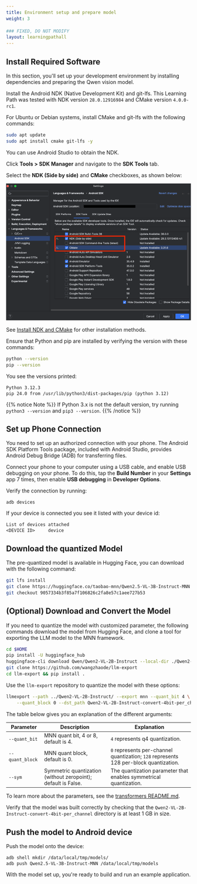 ```yaml
---
title: Environment setup and prepare model
weight: 3

### FIXED, DO NOT MODIFY
layout: learningpathall
---
```

## Install Required Software

In this section, you'll set up your development environment by installing dependencies and preparing the Qwen vision model.

Install the Android NDK (Native Development Kit) and git-lfs. This Learning Path was tested with NDK version `28.0.12916984` and CMake version `4.0.0-rc1`.

For Ubuntu or Debian systems, install CMake and git-lfs with the following commands:

```bash
sudo apt update
sudo apt install cmake git-lfs -y
```

You can use Android Studio to obtain the NDK. 

Click **Tools > SDK Manager** and navigate to the **SDK Tools** tab. 

Select the **NDK (Side by side)** and **CMake** checkboxes, as shown below:

![Install NDK](./install_ndk.png)

See [Install NDK and CMake](https://developer.android.com/studio/projects/install-ndk) for other installation methods.

Ensure that Python and pip are installed by verifying the version with these commands:

```bash
python --version
pip --version
```

You see the versions printed:

```output
Python 3.12.3
pip 24.0 from /usr/lib/python3/dist-packages/pip (python 3.12)
```

{{% notice Note %}}
If Python 3.x is not the default version, try running `python3 --version` and `pip3 --version`.
{{% /notice %}}

## Set up Phone Connection

You need to set up an authorized connection with your phone. The Android SDK Platform Tools package, included with Android Studio, provides Android Debug Bridge (ADB) for transferring files. 

Connect your phone to your computer using a USB cable, and enable USB debugging on your phone. To do this, tap the **Build Number** in your **Settings** app 7 times, then enable **USB debugging** in **Developer Options**.

Verify the connection by running:

```console
adb devices
```

If your device is connected you see it listed with your device id:

```output
List of devices attached
<DEVICE ID>     device
```

## Download the quantized Model

The pre-quantized model is available in Hugging Face, you can download with the following command:

```bash
git lfs install
git clone https://huggingface.co/taobao-mnn/Qwen2.5-VL-3B-Instruct-MNN
git checkout 9057334b3f85a7f106826c2fa8e57c1aee727b53
```

## (Optional) Download and Convert the Model
If you need to quantize the model with customized parameter, the following commands download the model from Hugging Face, and clone a tool for exporting the LLM model to the MNN framework.

```bash
cd $HOME
pip install -U huggingface_hub
huggingface-cli download Qwen/Qwen2-VL-2B-Instruct --local-dir ./Qwen2-VL-2B-Instruct/
git clone https://github.com/wangzhaode/llm-export
cd llm-export && pip install .
```
Use the `llm-export` repository to quantize the model with these options:

```bash
llmexport --path ../Qwen2-VL-2B-Instruct/ --export mnn --quant_bit 4 \
    --quant_block 0 --dst_path Qwen2-VL-2B-Instruct-convert-4bit-per_channel --sym
```

The table below gives you an explanation of the different arguments:

| Parameter        | Description | Explanation |
|------------------|-------------|--------------|
| `--quant_bit` | MNN quant bit, 4 or 8, default is 4. | `4` represents q4 quantization. |
| `--quant_block` | MNN quant block, default is 0. | `0` represents per-channel quantization; `128` represents 128 per-block quantization. |
| `--sym` | Symmetric quantization (without zeropoint); default is False. | The quantization parameter that enables symmetrical quantization. |

To learn more about the parameters, see the [transformers README.md](https://github.com/alibaba/MNN/tree/master/transformers).

Verify that the model was built correctly by checking that the `Qwen2-VL-2B-Instruct-convert-4bit-per_channel` directory is at least 1 GB in size.

## Push the model to Android device

Push the model onto the device:

```shell
adb shell mkdir /data/local/tmp/models/
adb push Qwen2.5-VL-3B-Instruct-MNN /data/local/tmp/models
```

With the model set up, you're ready to build and run an example application.
